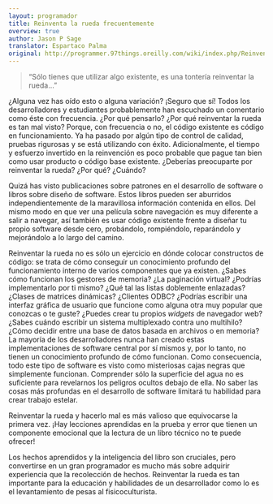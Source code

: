 ```yaml
---
layout: programador
title: Reinventa la rueda frecuentemente
overview: true
author: Jason P Sage
translator: Espartaco Palma
original: http://programmer.97things.oreilly.com/wiki/index.php/Reinvent_the_Wheel_Often
---
```


> “Sólo tienes que utilizar algo existente, es una tontería reinventar
la rueda...”

¿Alguna vez has oído esto o alguna variación? ¡Seguro que sí! Todos los
desarrolladores y estudiantes probablemente han escuchado un comentario
como éste con frecuencia. ¿Por qué pensarlo? ¿Por qué reinventar la
rueda es tan mal visto? Porque, con frecuencia o no, el código existente
es código en funcionamiento. Ya ha pasado por algún tipo de control de
calidad, pruebas rigurosas y se está utilizando con éxito.
Adicionalmente, el tiempo y esfuerzo invertido en la reinvención es poco
probable que pague tan bien como usar producto o código base existente.
¿Deberías preocuparte por reinventar la rueda? ¿Por qué? ¿Cuándo?

Quizá has visto publicaciones sobre patrones en el desarrollo de
software o libros sobre diseño de software. Estos libros pueden ser
aburridos independientemente de la maravillosa información contenida en
ellos. Del mismo modo en que ver una película sobre navegación es muy
diferente a salir a navegar, así también es usar código existente frente
a diseñar tu propio software desde cero, probándolo, rompiéndolo,
reparándolo y mejorándolo a lo largo del camino.

Reinventar la rueda no es sólo un ejercicio en dónde colocar constructos
de código: se trata de cómo conseguir un conocimiento profundo del
funcionamiento interno de varios componentes que ya existen. ¿Sabes cómo
funcionan los gestores de memoria? ¿La paginación virtual? ¿Podrías
implementarlo por ti mismo? ¿Qué tal las listas doblemente enlazadas?
¿Clases de matrices dinámicas? ¿Clientes ODBC? ¿Podrías escribir una
interfaz gráfica de usuario que funcione como alguna otra muy popular
que conozcas o te guste? ¿Puedes crear tu propios _widgets_ de navegador
web? ¿Sabes cuándo escribir un sistema multiplexado contra uno
multihilo? ¿Cómo decidir entre una base de datos basada en archivos o en
memoria? La mayoría de los desarrolladores nunca han creado estas
implementaciones de software central por sí mismos y, por lo tanto, no
tienen un conocimiento profundo de cómo funcionan. Como consecuencia,
todo este tipo de software es visto como misteriosas cajas negras que
simplemente funcionan. Comprender sólo la superficie del agua no es
suficiente para revelarnos los peligros ocultos debajo de ella. No saber
las cosas más profundas en el desarrollo de software limitará tu
habilidad para crear trabajo estelar.

Reinventar la rueda y hacerlo mal es más valioso que equivocarse la
primera vez. ¡Hay lecciones aprendidas en la prueba y error que tienen
un componente emocional que la lectura de un libro técnico no te puede
ofrecer!

Los hechos aprendidos y la inteligencia del libro son cruciales, pero
convertirse en un gran programador es mucho más sobre adquirir
experiencia que la recolección de hechos. Reinventar la rueda es tan
importante para la educación y habilidades de un desarrollador como lo
es el levantamiento de pesas al fisicoculturista.

